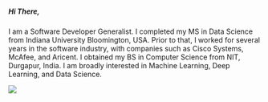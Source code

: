 ##### Hi There,

<!--
**ahb7/ahb7** is a ✨ _special_ ✨ repository because its `README.md` (this file) appears on your GitHub profile.

Here are some ideas to get you started:

- 🔭 I’m currently working on ...
- 🌱 I’m currently learning ...
- 👯 I’m looking to collaborate on ...
- 🤔 I’m looking for help with ...
- 💬 Ask me about ...
- 📫 How to reach me: ...
- 😄 Pronouns: ...
- ⚡ Fun fact: ...
-->

I am a Software Developer Generalist.
I completed my MS in Data Science from Indiana University Bloomington, USA.
Prior to that, I worked for several years in the software industry, with companies such as Cisco Systems, McAfee, and Aricent.
I obtained my BS in Computer Science from NIT, Durgapur, India.
I am broadly interested in Machine Learning, Deep Learning, and Data Science.


![](https://komarev.com/ghpvc/?username=your-github-ahb7&color=green)
